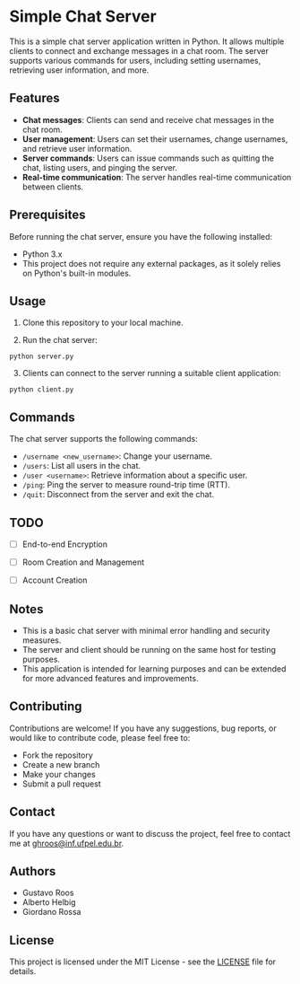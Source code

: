 # Simple Chat Server

This is a simple chat server application written in Python. It allows multiple clients to connect and exchange messages in a chat room. The server supports various commands for users, including setting usernames, retrieving user information, and more.

## Features

- **Chat messages**: Clients can send and receive chat messages in the chat room.
- **User management**: Users can set their usernames, change usernames, and retrieve user information.
- **Server commands**: Users can issue commands such as quitting the chat, listing users, and pinging the server.
- **Real-time communication**: The server handles real-time communication between clients.

## Prerequisites

Before running the chat server, ensure you have the following installed:

- Python 3.x
- This project does not require any external packages, as it solely relies on Python's built-in modules.

## Usage

1. Clone this repository to your local machine.

2. Run the chat server:

```python server.py```

3. Clients can connect to the server running a suitable client application:

```python client.py```

## Commands

The chat server supports the following commands:

- `/username <new_username>`: Change your username.
- `/users`: List all users in the chat.
- `/user <username>`: Retrieve information about a specific user.
- `/ping`: Ping the server to measure round-trip time (RTT).
- `/quit`: Disconnect from the server and exit the chat.

## TODO
- [ ] End-to-end Encryption
- [ ] Room Creation and Management
- [ ] Account Creation


## Notes

- This is a basic chat server with minimal error handling and security measures.
- The server and client should be running on the same host for testing purposes.
- This application is intended for learning purposes and can be extended for more advanced features and improvements.

## Contributing
Contributions are welcome! If you have any suggestions, bug reports, or would like to contribute code, please feel free to:

- Fork the repository
- Create a new branch
- Make your changes
- Submit a pull request

## Contact
If you have any questions or want to discuss the project, feel free to contact me at [ghroos@inf.ufpel.edu.br](ghroos@inf.ufpel.edu.br).

## Authors

- Gustavo Roos
- Alberto Helbig
- Giordano Rossa

## License

This project is licensed under the MIT License - see the [LICENSE](LICENSE) file for details.
